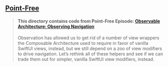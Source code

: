 ## [Point-Free](https://www.pointfree.co)

> #### This directory contains code from Point-Free Episode: [Observable Architecture: Observing Navigation](https://www.pointfree.co/episodes/ep264-observable-architecture-observing-navigation)
>
> Observation has allowed us to get rid of a number of view wrappers the Composable Architecture used to require in favor of vanilla SwiftUI views, instead, but we still depend on a zoo of view modifiers to drive navigation. Let’s rethink all of these helpers and see if we can trade them out for simpler, vanilla SwiftUI view modifiers, instead.
